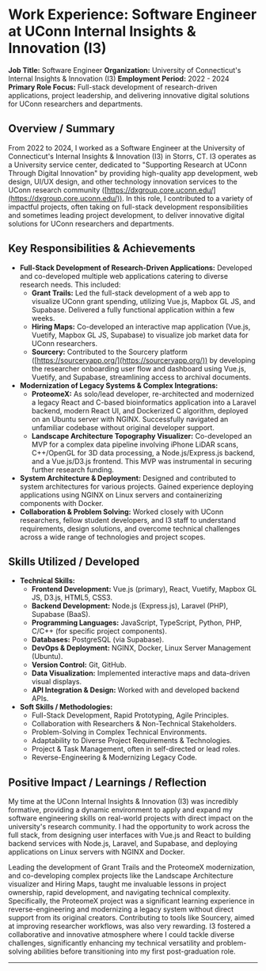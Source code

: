 # Work Experience: Software Engineer at UConn Internal Insights & Innovation (I3)

**Job Title:** Software Engineer
**Organization:** University of Connecticut's Internal Insights & Innovation (I3)
**Employment Period:** 2022 - 2024
**Primary Role Focus:** Full-stack development of research-driven applications, project leadership, and delivering innovative digital solutions for UConn researchers and departments.

## Overview / Summary

From 2022 to 2024, I worked as a Software Engineer at the University of Connecticut's Internal Insights & Innovation (I3) in Storrs, CT. I3 operates as a University service center, dedicated to "Supporting Research at UConn Through Digital Innovation" by providing high-quality app development, web design, UI/UX design, and other technology innovation services to the UConn research community ([https://dxgroup.core.uconn.edu/](https://dxgroup.core.uconn.edu/)). In this role, I contributed to a variety of impactful projects, often taking on full-stack development responsibilities and sometimes leading project development, to deliver innovative digital solutions for UConn researchers and departments.

## Key Responsibilities & Achievements

*   **Full-Stack Development of Research-Driven Applications:** Developed and co-developed multiple web applications catering to diverse research needs. This included:
    *   **Grant Trails:** Led the full-stack development of a web app to visualize UConn grant spending, utilizing Vue.js, Mapbox GL JS, and Supabase. Delivered a fully functional application within a few weeks.
    *   **Hiring Maps:** Co-developed an interactive map application (Vue.js, Vuetify, Mapbox GL JS, Supabase) to visualize job market data for UConn researchers.
    *   **Sourcery:** Contributed to the Sourcery platform ([https://sourceryapp.org/](https://sourceryapp.org/)) by developing the researcher onboarding user flow and dashboard using Vue.js, Vuetify, and Supabase, streamlining access to archival documents.
*   **Modernization of Legacy Systems & Complex Integrations:**
    *   **ProteomeX:** As solo/lead developer, re-architected and modernized a legacy React and C-based bioinformatics application into a Laravel backend, modern React UI, and Dockerized C algorithm, deployed on an Ubuntu server with NGINX. Successfully navigated an unfamiliar codebase without original developer support.
    *   **Landscape Architecture Topography Visualizer:** Co-developed an MVP for a complex data pipeline involving iPhone LiDAR scans, C++/OpenGL for 3D data processing, a Node.js/Express.js backend, and a Vue.js/D3.js frontend. This MVP was instrumental in securing further research funding.
*   **System Architecture & Deployment:** Designed and contributed to system architectures for various projects. Gained experience deploying applications using NGINX on Linux servers and containerizing components with Docker.
*   **Collaboration & Problem Solving:** Worked closely with UConn researchers, fellow student developers, and I3 staff to understand requirements, design solutions, and overcome technical challenges across a wide range of technologies and project scopes.

## Skills Utilized / Developed

*   **Technical Skills:**
    *   **Frontend Development:** Vue.js (primary), React, Vuetify, Mapbox GL JS, D3.js, HTML5, CSS3.
    *   **Backend Development:** Node.js (Express.js), Laravel (PHP), Supabase (BaaS).
    *   **Programming Languages:** JavaScript, TypeScript, Python, PHP, C/C++ (for specific project components).
    *   **Databases:** PostgreSQL (via Supabase).
    *   **DevOps & Deployment:** NGINX, Docker, Linux Server Management (Ubuntu).
    *   **Version Control:** Git, GitHub.
    *   **Data Visualization:** Implemented interactive maps and data-driven visual displays.
    *   **API Integration & Design:** Worked with and developed backend APIs.
*   **Soft Skills / Methodologies:**
    *   Full-Stack Development, Rapid Prototyping, Agile Principles.
    *   Collaboration with Researchers & Non-Technical Stakeholders.
    *   Problem-Solving in Complex Technical Environments.
    *   Adaptability to Diverse Project Requirements & Technologies.
    *   Project & Task Management, often in self-directed or lead roles.
    *   Reverse-Engineering & Modernizing Legacy Code.

## Positive Impact / Learnings / Reflection

My time at the UConn Internal Insights & Innovation (I3) was incredibly formative, providing a dynamic environment to apply and expand my software engineering skills on real-world projects with direct impact on the university's research community. I had the opportunity to work across the full stack, from designing user interfaces with Vue.js and React to building backend services with Node.js, Laravel, and Supabase, and deploying applications on Linux servers with NGINX and Docker. 

Leading the development of Grant Trails and the ProteomeX modernization, and co-developing complex projects like the Landscape Architecture visualizer and Hiring Maps, taught me invaluable lessons in project ownership, rapid development, and navigating technical complexity. Specifically, the ProteomeX project was a significant learning experience in reverse-engineering and modernizing a legacy system without direct support from its original creators. Contributing to tools like Sourcery, aimed at improving researcher workflows, was also very rewarding. I3 fostered a collaborative and innovative atmosphere where I could tackle diverse challenges, significantly enhancing my technical versatility and problem-solving abilities before transitioning into my first post-graduation role.

--- 